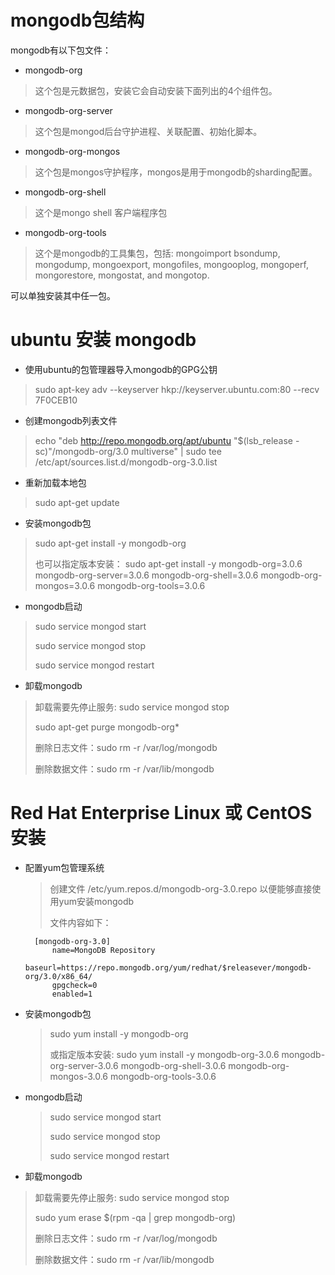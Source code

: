 mongodb包结构
=====

mongodb有以下包文件：

* mongodb-org

 > 这个包是元数据包，安装它会自动安装下面列出的4个组件包。

* mongodb-org-server

 > 这个包是mongod后台守护进程、关联配置、初始化脚本。

* mongodb-org-mongos
 > 这个包是mongos守护程序，mongos是用于mongodb的sharding配置。

* mongodb-org-shell
 > 这个是mongo shell 客户端程序包

* mongodb-org-tools
 > 这个是mongodb的工具集包，包括: mongoimport bsondump, mongodump, mongoexport, mongofiles, mongooplog, mongoperf, mongorestore, mongostat, and mongotop.

可以单独安装其中任一包。

ubuntu 安装 mongodb
=====

* 使用ubuntu的包管理器导入mongodb的GPG公钥
 
 > sudo apt-key adv --keyserver hkp://keyserver.ubuntu.com:80 --recv 7F0CEB10

* 创建mongodb列表文件
 > echo "deb http://repo.mongodb.org/apt/ubuntu "$(lsb_release -sc)"/mongodb-org/3.0 multiverse" | sudo tee /etc/apt/sources.list.d/mongodb-org-3.0.list
 
* 重新加载本地包
 > sudo apt-get update
 
* 安装mongodb包

 > sudo apt-get install -y mongodb-org
 >
 > 也可以指定版本安装： sudo apt-get install -y mongodb-org=3.0.6 mongodb-org-server=3.0.6 mongodb-org-shell=3.0.6 mongodb-org-mongos=3.0.6 mongodb-org-tools=3.0.6

* mongodb启动
 > sudo service mongod start
 >
 > sudo service mongod stop
 >
 > sudo service mongod restart
   
* 卸载mongodb
 > 卸载需要先停止服务: sudo service mongod stop
 >
 > sudo apt-get purge mongodb-org*
 >
 > 删除日志文件：sudo rm -r /var/log/mongodb
 >
 > 删除数据文件：sudo rm -r /var/lib/mongodb

Red Hat Enterprise Linux 或 CentOS安装
=====

* 配置yum包管理系统

	> 创建文件 /etc/yum.repos.d/mongodb-org-3.0.repo 以便能够直接使用yum安装mongodb
	> 
	> 文件内容如下：
	> 
		[mongodb-org-3.0]
			name=MongoDB Repository
			baseurl=https://repo.mongodb.org/yum/redhat/$releasever/mongodb-org/3.0/x86_64/
			gpgcheck=0
			enabled=1


* 安装mongodb包

	> sudo yum install -y mongodb-org
	> 
	> 或指定版本安装: sudo yum install -y mongodb-org-3.0.6 mongodb-org-server-3.0.6 mongodb-org-shell-3.0.6 mongodb-org-mongos-3.0.6 mongodb-org-tools-3.0.6


* mongodb启动
	
	> sudo service mongod start
	>
	> sudo service mongod stop
	>
	> sudo service mongod restart
 
* 卸载mongodb
 > 卸载需要先停止服务: sudo service mongod stop
 >
 > sudo yum erase $(rpm -qa | grep mongodb-org)
 >
 > 删除日志文件：sudo rm -r /var/log/mongodb
 >
 > 删除数据文件：sudo rm -r /var/lib/mongodb

